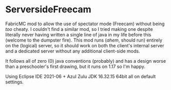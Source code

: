 # ServersideFreecam
FabricMC mod to allow the use of spectator mode (Freecam) without being *too* cheaty. I couldn't find a similar mod, so I tried making one despite literally never having written a single line of java in my life before this (welcome to the dumpster fire). This mod runs (*ahem*, should run) entirely on the (logical) server, so it should work on both the client's internal server and a dedicated server without any additional client-side mods.

It follows all of zero (0) java conventions (probably) and has a design worse than a preschooler's first drawing, but it runs on 1.17 so I'm happy.

Using Eclipse IDE 2021-06 + Azul Zulu JDK 16.32.15 64bit all on default settings.
